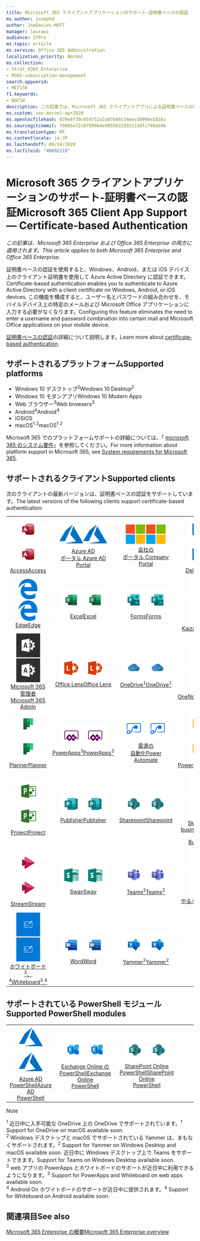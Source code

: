 ```yaml
---
title: Microsoft 365 クライアントアプリケーションのサポート-証明書ベースの認証
ms.author: josephd
author: JoeDavies-MSFT
manager: laurawi
audience: ITPro
ms.topic: article
ms.service: Office 365 Administration
localization_priority: Normal
ms.collection:
- Strat_O365_Enterprise
- M365-subscription-management
search.appverid:
- MET150
f1.keywords:
- NOCSH
description: この記事では、Microsoft 365 クライアントアプリによる証明書ベースの認証のサポートに関する詳細を確認します。
ms.custom: seo-marvel-apr2020
ms.openlocfilehash: 870e6f39c054752a2a07848c34eecd0996e1816c
ms.sourcegitcommit: 79065e72c0799064e9055022393113dfcf40eb4b
ms.translationtype: MT
ms.contentlocale: ja-JP
ms.lasthandoff: 08/14/2020
ms.locfileid: "46692219"
---
```

# <a name="microsoft-365-client-app-support--certificate-based-authentication"></a><span data-ttu-id="c0406-103">Microsoft 365 クライアントアプリケーションのサポート-証明書ベースの認証</span><span class="sxs-lookup"><span data-stu-id="c0406-103">Microsoft 365 Client App Support — Certificate-based Authentication</span></span>

<span data-ttu-id="c0406-104">*この記事は、Microsoft 365 Enterprise および Office 365 Enterprise の両方に適用されます。*</span><span class="sxs-lookup"><span data-stu-id="c0406-104">*This article applies to both Microsoft 365 Enterprise and Office 365 Enterprise.*</span></span>

<span data-ttu-id="c0406-105">証明書ベースの認証を使用すると、Windows、Android、または iOS デバイス上のクライアント証明書を使用して Azure Active Directory に認証できます。</span><span class="sxs-lookup"><span data-stu-id="c0406-105">Certificate-based authentication enables you to authenticate to Azure Active Directory with a client certificate on Windows, Android, or iOS devices.</span></span> <span data-ttu-id="c0406-106">この機能を構成すると、ユーザー名とパスワードの組み合わせを、モバイルデバイス上の特定のメールおよび Microsoft Office アプリケーションに入力する必要がなくなります。</span><span class="sxs-lookup"><span data-stu-id="c0406-106">Configuring this feature eliminates the need to enter a username and password combination into certain mail and Microsoft Office applications on your mobile device.</span></span>

<span data-ttu-id="c0406-107">[証明書ベースの認証](https://docs.microsoft.com/azure/active-directory/authentication/active-directory-certificate-based-authentication-get-started)の詳細について説明します。</span><span class="sxs-lookup"><span data-stu-id="c0406-107">Learn more about [certificate-based authentication](https://docs.microsoft.com/azure/active-directory/authentication/active-directory-certificate-based-authentication-get-started).</span></span>

## <a name="supported-platforms"></a><span data-ttu-id="c0406-108">サポートされるプラットフォーム</span><span class="sxs-lookup"><span data-stu-id="c0406-108">Supported platforms</span></span>

 - <span data-ttu-id="c0406-109">Windows 10 デスクトップ<sup>2</sup></span><span class="sxs-lookup"><span data-stu-id="c0406-109">Windows 10 Desktop<sup>2</sup></span></span>
 - <span data-ttu-id="c0406-110">Windows 10 モダンアプリ</span><span class="sxs-lookup"><span data-stu-id="c0406-110">Windows 10 Modern Apps</span></span>
 - <span data-ttu-id="c0406-111">Web ブラウザー<sup>3</sup></span><span class="sxs-lookup"><span data-stu-id="c0406-111">Web browsers<sup>3</sup></span></span>
 - <span data-ttu-id="c0406-112">Android<sup>4</sup></span><span class="sxs-lookup"><span data-stu-id="c0406-112">Android<sup>4</sup></span></span>
 - <span data-ttu-id="c0406-113">iOS</span><span class="sxs-lookup"><span data-stu-id="c0406-113">iOS</span></span>
 - <span data-ttu-id="c0406-114">macOS<sup>1</sup> <sup>2</sup></span><span class="sxs-lookup"><span data-stu-id="c0406-114">macOS<sup>1</sup> <sup>2</sup></span></span>

<span data-ttu-id="c0406-115">Microsoft 365 でのプラットフォームサポートの詳細については、「 [microsoft 365 のシステム要件](https://products.office.com/office-system-requirements)」を参照してください。</span><span class="sxs-lookup"><span data-stu-id="c0406-115">For more information about platform support in Microsoft 365, see [System requirements for Microsoft 365](https://products.office.com/office-system-requirements).</span></span>

## <a name="supported-clients"></a><span data-ttu-id="c0406-116">サポートされるクライアント</span><span class="sxs-lookup"><span data-stu-id="c0406-116">Supported clients</span></span>

<span data-ttu-id="c0406-117">次のクライアントの最新バージョンは、証明書ベースの認証をサポートしています。</span><span class="sxs-lookup"><span data-stu-id="c0406-117">The latest versions of the following clients support certificate-based authentication:</span></span>

| | | | | | |
|:---:|:---:|:---:|:---:|:---:|:---:|
| <span data-ttu-id="c0406-118">![Access アイコン](../media/o365-access-64x64.png)</span><span class="sxs-lookup"><span data-stu-id="c0406-118">![Access icon](../media/o365-access-64x64.png)</span></span> <br> [<span data-ttu-id="c0406-119">Access</span><span class="sxs-lookup"><span data-stu-id="c0406-119">Access</span></span>](https://products.office.com/access) | <span data-ttu-id="c0406-120">![Azure アイコン](../media/o365-azure-64x64.png)</span><span class="sxs-lookup"><span data-stu-id="c0406-120">![Azure icon](../media/o365-azure-64x64.png)</span></span> <br> [<span data-ttu-id="c0406-121">Azure AD <br> ポータル </span><span class="sxs-lookup"><span data-stu-id="c0406-121">Azure AD <br> Portal </span></span>](https://azure.microsoft.com/features/azure-portal/) | <span data-ttu-id="c0406-122">![会社のポータルのアイコン](../media/o365-microsoft-64x64.png)</span><span class="sxs-lookup"><span data-stu-id="c0406-122">![Company portal icon](../media/o365-microsoft-64x64.png)</span></span> <br> [<span data-ttu-id="c0406-123">会社の <br> ポータル </span><span class="sxs-lookup"><span data-stu-id="c0406-123">Company <br> Portal </span></span>](https://docs.microsoft.com/intune-user-help/sign-in-to-the-company-portal) | <span data-ttu-id="c0406-124">![Delve アイコン](../media/o365-delve-64x64.png)</span><span class="sxs-lookup"><span data-stu-id="c0406-124">![Delve icon](../media/o365-delve-64x64.png)</span></span> <br> [<span data-ttu-id="c0406-125">Delve</span><span class="sxs-lookup"><span data-stu-id="c0406-125">Delve</span></span>](https://products.office.com/business/intelligent-search) | <span data-ttu-id="c0406-126">![Dynamics 365 アイコン](../media/o365-dynamics365-64x64.png)</span><span class="sxs-lookup"><span data-stu-id="c0406-126">![Dynamics 365 icon](../media/o365-dynamics365-64x64.png)</span></span> <br> [<span data-ttu-id="c0406-127">Dynamics 365</span><span class="sxs-lookup"><span data-stu-id="c0406-127">Dynamics 365</span></span>](https://dynamics.microsoft.com) 
| <span data-ttu-id="c0406-128">![エッジアイコン](../media/o365-edge-64x64.png)</span><span class="sxs-lookup"><span data-stu-id="c0406-128">![Edge icon](../media/o365-edge-64x64.png)</span></span> <br> [<span data-ttu-id="c0406-129">Edge</span><span class="sxs-lookup"><span data-stu-id="c0406-129">Edge</span></span>](https://www.microsoft.com/windows/microsoft-edge) | <span data-ttu-id="c0406-130">![Excel アイコン](../media/o365-excel-64x64.png)</span><span class="sxs-lookup"><span data-stu-id="c0406-130">![Excel icon](../media/o365-excel-64x64.png)</span></span> <br> [<span data-ttu-id="c0406-131">Excel</span><span class="sxs-lookup"><span data-stu-id="c0406-131">Excel</span></span>](https://products.office.com/excel) | <span data-ttu-id="c0406-132">![Forms アイコン](../media/o365-forms-64x64.png)</span><span class="sxs-lookup"><span data-stu-id="c0406-132">![Forms icon](../media/o365-forms-64x64.png)</span></span> <br> [<span data-ttu-id="c0406-133">Forms</span><span class="sxs-lookup"><span data-stu-id="c0406-133">Forms</span></span>](https://flow.microsoft.com/connectors/shared_microsoftforms/microsoft-forms/) | <span data-ttu-id="c0406-134">![Kaizala アイコン](../media/o365-kaizala-64x64.png)</span><span class="sxs-lookup"><span data-stu-id="c0406-134">![Kaizala icon](../media/o365-kaizala-64x64.png)</span></span> <br> [<span data-ttu-id="c0406-135">Kaizala</span><span class="sxs-lookup"><span data-stu-id="c0406-135">Kaizala</span></span>](https://products.office.com/en/business/microsoft-kaizala) | <span data-ttu-id="c0406-136">![Office.com アイコン](../media/o365-office-64x64.png)</span><span class="sxs-lookup"><span data-stu-id="c0406-136">![Office.com icon](../media/o365-office-64x64.png)</span></span> <br> [<span data-ttu-id="c0406-137">Office.com</span><span class="sxs-lookup"><span data-stu-id="c0406-137">Office.com</span></span>](https://www.office.com/) 
| <span data-ttu-id="c0406-138">![Office 365 管理者アイコン](../media/o365-o365admin-64x64.png)</span><span class="sxs-lookup"><span data-stu-id="c0406-138">![Office 365 Admin icon](../media/o365-o365admin-64x64.png)</span></span> <br> [<span data-ttu-id="c0406-139">Microsoft 365 <br> 管理者</span><span class="sxs-lookup"><span data-stu-id="c0406-139">Microsoft 365 <br> Admin</span></span>](https://products.office.com/business/manage-office-365-admin-app) | <span data-ttu-id="c0406-140">![レンズアイコン](../media/o365-lens-64x64.png)</span><span class="sxs-lookup"><span data-stu-id="c0406-140">![Lens icon](../media/o365-lens-64x64.png)</span></span> <br> [<span data-ttu-id="c0406-141">Office Lens</span><span class="sxs-lookup"><span data-stu-id="c0406-141">Office Lens</span></span>](https://www.microsoft.com/p/office-lens/9wzdncrfj3t8?activetab=pivot%3Aoverviewtab) | <span data-ttu-id="c0406-142">![OneDrive for Business アイコン](../media/o365-OneDrive-64x64.png)</span><span class="sxs-lookup"><span data-stu-id="c0406-142">![OneDrive for Business icon](../media/o365-OneDrive-64x64.png)</span></span> <br> [<span data-ttu-id="c0406-143">OneDrive<sup>1</sup></span><span class="sxs-lookup"><span data-stu-id="c0406-143">OneDrive<sup>1</sup></span></span>](https://products.office.com/onedrive-for-business/online-cloud-storage) |  <span data-ttu-id="c0406-144">![OneNote アイコン](../media/o365-OneNote-64x64.png)</span><span class="sxs-lookup"><span data-stu-id="c0406-144">![OneNote icon](../media/o365-OneNote-64x64.png)</span></span> <br> [<span data-ttu-id="c0406-145">OneNote</span><span class="sxs-lookup"><span data-stu-id="c0406-145">OneNote</span></span>](https://products.office.com/onenote) | <span data-ttu-id="c0406-146">![Outlook アイコン](../media/o365-outlook-64x64.png)</span><span class="sxs-lookup"><span data-stu-id="c0406-146">![Outlook icon](../media/o365-outlook-64x64.png)</span></span> <br> [<span data-ttu-id="c0406-147">Outlook</span><span class="sxs-lookup"><span data-stu-id="c0406-147">Outlook</span></span>](https://products.office.com/outlook) 
| <span data-ttu-id="c0406-148">![Planner アイコン](../media/o365-planner-64x64.png)</span><span class="sxs-lookup"><span data-stu-id="c0406-148">![Planner icon](../media/o365-planner-64x64.png)</span></span> <br> [<span data-ttu-id="c0406-149">Planner</span><span class="sxs-lookup"><span data-stu-id="c0406-149">Planner</span></span>](https://products.office.com/business/task-management-software) | <span data-ttu-id="c0406-150">![PowerApps アイコン](../media/o365-powerapps-64x64.png)</span><span class="sxs-lookup"><span data-stu-id="c0406-150">![PowerApps icon](../media/o365-powerapps-64x64.png)</span></span> <br> [<span data-ttu-id="c0406-151">PowerApps<sup>3</sup></span><span class="sxs-lookup"><span data-stu-id="c0406-151">PowerApps<sup>3</sup></span></span>](https://powerapps.microsoft.com) | <span data-ttu-id="c0406-152">![電源の自動化アイコン](../media/o365-flow-64x64.png)</span><span class="sxs-lookup"><span data-stu-id="c0406-152">![Power Automate icon](../media/o365-flow-64x64.png)</span></span> <br> [<span data-ttu-id="c0406-153">電源の <br> 自動化</span><span class="sxs-lookup"><span data-stu-id="c0406-153">Power <br> Automate</span></span>](https://flow.microsoft.com) | <span data-ttu-id="c0406-154">![PowerBI アイコン](../media/o365-powerbi-64x64.png)</span><span class="sxs-lookup"><span data-stu-id="c0406-154">![PowerBI icon](../media/o365-powerbi-64x64.png)</span></span> <br> [<span data-ttu-id="c0406-155">Power BI</span><span class="sxs-lookup"><span data-stu-id="c0406-155">Power BI</span></span>](https://powerbi.microsoft.com)| <span data-ttu-id="c0406-156">![PowerPoint アイコン](../media/o365-powerpoint-64x64.png)</span><span class="sxs-lookup"><span data-stu-id="c0406-156">![PowerPoint icon](../media/o365-powerpoint-64x64.png)</span></span> <br> [<span data-ttu-id="c0406-157">PowerPoint</span><span class="sxs-lookup"><span data-stu-id="c0406-157">PowerPoint</span></span>](https://products.office.com/powerpoint) 
| <span data-ttu-id="c0406-158">![Project アイコン](../media/o365-project-64x64.png)</span><span class="sxs-lookup"><span data-stu-id="c0406-158">![Project icon](../media/o365-project-64x64.png)</span></span> <br> [<span data-ttu-id="c0406-159">Project</span><span class="sxs-lookup"><span data-stu-id="c0406-159">Project</span></span>](https://products.office.com/project) | <span data-ttu-id="c0406-160">![Publisher アイコン](../media/o365-publisher-64x64.png)</span><span class="sxs-lookup"><span data-stu-id="c0406-160">![Publisher icon](../media/o365-publisher-64x64.png)</span></span> <br> [<span data-ttu-id="c0406-161">Publisher</span><span class="sxs-lookup"><span data-stu-id="c0406-161">Publisher</span></span>](https://products.office.com/publisher) | <span data-ttu-id="c0406-162">![SharePoint アイコン](../media/o365-sharepoint-64x64.png)</span><span class="sxs-lookup"><span data-stu-id="c0406-162">![SharePoint icon](../media/o365-sharepoint-64x64.png)</span></span> <br> [<span data-ttu-id="c0406-163">Sharepoint</span><span class="sxs-lookup"><span data-stu-id="c0406-163">Sharepoint</span></span>](https://products.office.com/sharepoint) | <span data-ttu-id="c0406-164">![Skype for Business アイコン](../media/o365-skypeforbusiness-64x64.png)</span><span class="sxs-lookup"><span data-stu-id="c0406-164">![Skype for Business icon](../media/o365-skypeforbusiness-64x64.png)</span></span> <br> [<span data-ttu-id="c0406-165">Skype for <br> business</span><span class="sxs-lookup"><span data-stu-id="c0406-165">Skype for <br> Business</span></span>](https://www.skype.com/business/) | <span data-ttu-id="c0406-166">![付箋アイコン](../media/o365-stickynotes-64x64.png)</span><span class="sxs-lookup"><span data-stu-id="c0406-166">![Sticky Notes icon](../media/o365-stickynotes-64x64.png)</span></span> <br> [<span data-ttu-id="c0406-167">付箋</span><span class="sxs-lookup"><span data-stu-id="c0406-167">Sticky Notes</span></span>](https://www.microsoft.com/p/microsoft-sticky-notes/9nblggh4qghw) 
| <span data-ttu-id="c0406-168">![Stream アイコン](../media/o365-stream-64x64.png)</span><span class="sxs-lookup"><span data-stu-id="c0406-168">![Stream icon](../media/o365-stream-64x64.png)</span></span> <br> [<span data-ttu-id="c0406-169">Stream</span><span class="sxs-lookup"><span data-stu-id="c0406-169">Stream</span></span>](https://stream.microsoft.com) | <span data-ttu-id="c0406-170">![Sway アイコン](../media/o365-sway-64x64.png)</span><span class="sxs-lookup"><span data-stu-id="c0406-170">![Sway icon](../media/o365-sway-64x64.png)</span></span> <br> [<span data-ttu-id="c0406-171">Sway</span><span class="sxs-lookup"><span data-stu-id="c0406-171">Sway</span></span>](https://sway.com) | <span data-ttu-id="c0406-172">![Teams アイコン](../media/o365-teams-64x64.png)</span><span class="sxs-lookup"><span data-stu-id="c0406-172">![Teams icon](../media/o365-teams-64x64.png)</span></span> <br> [<span data-ttu-id="c0406-173">Teams<sup>2</sup></span><span class="sxs-lookup"><span data-stu-id="c0406-173">Teams<sup>2</sup></span></span>](https://products.office.com/microsoft-teams/group-chat-software) | <span data-ttu-id="c0406-174">![To Do アイコン](../media/o365-todo-64x64.png)</span><span class="sxs-lookup"><span data-stu-id="c0406-174">![To Do icon](../media/o365-todo-64x64.png)</span></span> <br> [<span data-ttu-id="c0406-175">やるべきこと</span><span class="sxs-lookup"><span data-stu-id="c0406-175">To Do</span></span>](https://todo.microsoft.com) | <span data-ttu-id="c0406-176">![Visio アイコン](../media/o365-visio-64x64.png)</span><span class="sxs-lookup"><span data-stu-id="c0406-176">![Visio icon](../media/o365-visio-64x64.png)</span></span> <br> [<span data-ttu-id="c0406-177">Visio</span><span class="sxs-lookup"><span data-stu-id="c0406-177">Visio</span></span>](https://products.office.com/visio/flowchart-software) 
| <span data-ttu-id="c0406-178">![Whiteboard アイコン](../media/o365-whiteboard-64x64.png)</span><span class="sxs-lookup"><span data-stu-id="c0406-178">![Whiteboard icon](../media/o365-whiteboard-64x64.png)</span></span> <br> [<span data-ttu-id="c0406-179">ホワイトボード<sup>3</sup>、<sup>4</sup></span><span class="sxs-lookup"><span data-stu-id="c0406-179">Whiteboard<sup>3</sup>,<sup>4</sup></span></span>](https://whiteboard.microsoft.com/) | <span data-ttu-id="c0406-180">![Word アイコン](../media/o365-word-64x64.png)</span><span class="sxs-lookup"><span data-stu-id="c0406-180">![Word icon](../media/o365-word-64x64.png)</span></span> <br> [<span data-ttu-id="c0406-181">Word</span><span class="sxs-lookup"><span data-stu-id="c0406-181">Word</span></span>](https://products.office.com/word) | <span data-ttu-id="c0406-182">![Yammer アイコン](../media/o365-yammer-64x64.png)</span><span class="sxs-lookup"><span data-stu-id="c0406-182">![Yammer icon](../media/o365-yammer-64x64.png)</span></span> <br> [<span data-ttu-id="c0406-183">Yammer<sup>2</sup></span><span class="sxs-lookup"><span data-stu-id="c0406-183">Yammer<sup>2</sup></span></span>](https://products.office.com/yammer/yammer-overview) |

## <a name="supported-powershell-modules"></a><span data-ttu-id="c0406-184">サポートされている PowerShell モジュール</span><span class="sxs-lookup"><span data-stu-id="c0406-184">Supported PowerShell modules</span></span>

| | | | | | |
|:---:|:---:|:---:|:---:|:---:|:---:|
| <span data-ttu-id="c0406-185">![Azure アイコン](../media/o365-azure-64x64.png)</span><span class="sxs-lookup"><span data-stu-id="c0406-185">![Azure icon](../media/o365-azure-64x64.png)</span></span> <br> [<span data-ttu-id="c0406-186">Azure AD <br> PowerShell</span><span class="sxs-lookup"><span data-stu-id="c0406-186">Azure AD <br> PowerShell</span></span>](https://docs.microsoft.com/powershell/azure/active-directory/overview?view=azureadps-2.0) | <span data-ttu-id="c0406-187">![Exchange アイコン](../media/o365-exchange-64x64.png)</span><span class="sxs-lookup"><span data-stu-id="c0406-187">![Exchange icon](../media/o365-exchange-64x64.png)</span></span> <br> [<span data-ttu-id="c0406-188">Exchange Online の <br> PowerShell</span><span class="sxs-lookup"><span data-stu-id="c0406-188">Exchange Online <br> PowerShell</span></span>](https://docs.microsoft.com/powershell/exchange/exchange-online/exchange-online-powershell?view=exchange-ps) | <span data-ttu-id="c0406-189">![SharePoint アイコン](../media/o365-sharepoint-64x64.png)</span><span class="sxs-lookup"><span data-stu-id="c0406-189">![SharePoint icon](../media/o365-sharepoint-64x64.png)</span></span> <br> [<span data-ttu-id="c0406-190">SharePoint Online <br> PowerShell</span><span class="sxs-lookup"><span data-stu-id="c0406-190">SharePoint Online <br> PowerShell</span></span>](https://docs.microsoft.com/powershell/sharepoint/sharepoint-online/connect-sharepoint-online)

> [!NOTE]
> <span data-ttu-id="c0406-191"><sup>1</sup> 近日中に入手可能な OneDrive 上の OneDrive でサポートされています。</span><span class="sxs-lookup"><span data-stu-id="c0406-191"><sup>1</sup> Support for OneDrive on macOS available soon.</span></span> <br>
> <span data-ttu-id="c0406-192"><sup>2</sup> Windows デスクトップと macOS でサポートされている Yammer は、まもなくサポートされます。</span><span class="sxs-lookup"><span data-stu-id="c0406-192"><sup>2</sup> Support for Yammer on Windows Desktop and macOS available soon.</span></span> <span data-ttu-id="c0406-193">近日中に Windows デスクトップ上で Teams をサポートできます。</span><span class="sxs-lookup"><span data-stu-id="c0406-193">Support for Teams on Windows Desktop available soon.</span></span><br>
> <span data-ttu-id="c0406-194"><sup>3</sup> web アプリの PowerApps とホワイトボードのサポートが近日中に利用できるようになります。</span><span class="sxs-lookup"><span data-stu-id="c0406-194"><sup>3</sup> Support for PowerApps and Whiteboard on web apps available soon.</span></span> <br>
> <span data-ttu-id="c0406-195"><sup>4</sup> Android On ホワイトボードのサポートが近日中に提供されます。</span><span class="sxs-lookup"><span data-stu-id="c0406-195"><sup>4</sup> Support for Whiteboard on Android available soon.</span></span>

## <a name="see-also"></a><span data-ttu-id="c0406-196">関連項目</span><span class="sxs-lookup"><span data-stu-id="c0406-196">See also</span></span>

[<span data-ttu-id="c0406-197">Microsoft 365 Enterprise の概要</span><span class="sxs-lookup"><span data-stu-id="c0406-197">Microsoft 365 Enterprise overview</span></span>](microsoft-365-overview.md)
